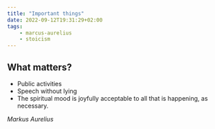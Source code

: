 ```yaml
---
title: "Important things"
date: 2022-09-12T19:31:29+02:00
tags:
    - marcus-aurelius
    - stoicism
---
```


## What matters?
- Public activities
- Speech without lying
- The spiritual mood is joyfully acceptable to all that is happening, as necessary.

_Markus Aurelius_